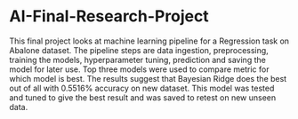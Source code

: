 # AI-Final-Research-Project

This final project looks at machine learning pipeline for a Regression task on Abalone dataset. The pipeline steps are data ingestion, preprocessing, training the models, hyperparameter tuning, prediction and saving the model for later use. Top three models were used to compare metric for which model is best. The results suggest that Bayesian Ridge does the best out of all with 0.5516% accuracy on new dataset. This model was tested and tuned to give the best result and was saved to retest on new unseen data. 
